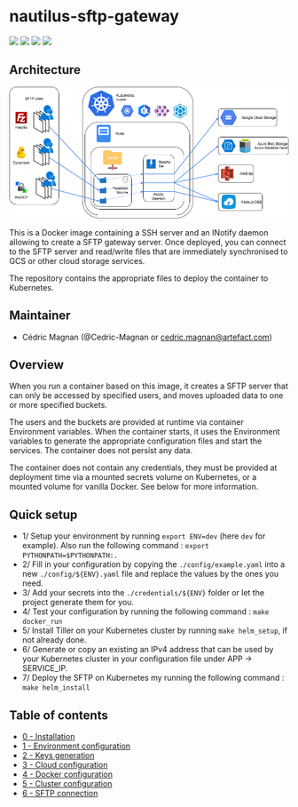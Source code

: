 
# nautilus-sftp-gateway

![](https://nautilus-badger.appspot.com/get_badge/4d29c65d5f4d21f543ea2389e29fc7bcb621e7ef649ce070e6a47c1b5fbb86e9)
![](https://nautilus-badger.appspot.com/get_badge/31b1704918e14bb03933a6068e18a8afc09d725ceefc0e78a06267c65ccd07c2)
![](https://nautilus-badger.appspot.com/get_badge/0bc8e88d64bc4046cb18d70e0321de06405a51c8c889e7d8b903599b740a205f)
![](https://nautilus-badger.appspot.com/get_badge/52471cb3ec0b885cd51803a988f2c01df7a6d054f1398efd1d052f3967667230)


## Architecture

![Nautilus SFTP Gateway architecture](./docs/Nautilus_SFTP_Gateway_architecture.png)


This is a Docker image containing a SSH server and an INotify daemon allowing to create a SFTP gateway server. Once deployed, you can connect to the SFTP server and read/write files that are immediately synchronised to GCS or other cloud storage services.

The repository contains the appropriate files to deploy the container to Kubernetes.


## Maintainer

- Cédric Magnan (@Cedric-Magnan or cedric.magnan@artefact.com)


## Overview

When you run a container based on this image, it creates a SFTP server that can only be accessed by specified users, and moves uploaded data to one or more specified buckets.

The users and the buckets are provided at runtime via container Environment variables. When the container starts, it uses the Environment variables to generate the appropriate configuration files and start the services. The container does not persist any data.

The container does not contain any credentials, they must be provided at deployment time via a mounted secrets volume on Kubernetes, or a mounted volume for vanilla Docker. See below for more information.


## Quick setup

- 1/ Setup your environment by running `export ENV=dev` (here `dev` for example). Also run the following command : `export PYTHONPATH=$PYTHONPATH:.`
- 2/ Fill in your configuration by copying the `./config/example.yaml` into a new `./config/${ENV}.yaml` file and replace the values by the ones you need.
- 3/ Add your secrets into the `./credentials/${ENV}` folder or let the project generate them for you.
- 4/ Test your configuration by running the following command : `make docker_run`
- 5/ Install Tiller on your Kubernetes cluster by running `make helm_setup`, if not already done.
- 6/ Generate or copy an existing an IPv4 address that can be used by your Kubernetes cluster in your configuration file under APP -> SERVICE_IP.
- 7/ Deploy the SFTP on Kubernetes my running the following command : `make helm_install`


## Table of contents

- [0 - Installation](./docs/0-Installation.md)
- [1 - Environment configuration](./docs/1-EnvironmentConfiguration.md)
- [2 - Keys generation](./docs/2-KeysGeneration.md)
- [3 - Cloud configuration](./docs/3-CloudConfiguration.md)
- [4 - Docker configuration](./docs/4-DockerConfiguration.md)
- [5 - Cluster configuration](./docs/5-ClusterConfiguration.md)
- [6 - SFTP connection](./docs/6-SFTPConnection.md)


